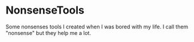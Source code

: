 # NonsenseTools

Some nonsenses tools I created when I was bored with my life. I call them "nonsense" but they help me a lot.

<!--@include:./Make_CSV_for_calendar/README.md-->

